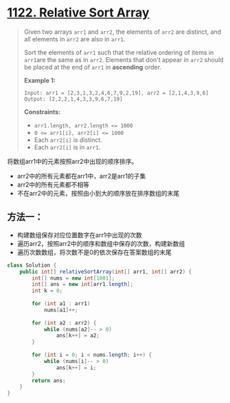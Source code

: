 # [1122. Relative Sort Array][1]

> Given two arrays `arr1` and `arr2`, the elements of `arr2` are distinct, and all elements in `arr2` are also in `arr1`.
>
> Sort the elements of `arr1` such that the relative ordering of items in `arr1`are the same as in `arr2`.  Elements that don't appear in `arr2` should be placed at the end of `arr1` in **ascending** order.
>
>  
>
> **Example 1:**
>
> ```
> Input: arr1 = [2,3,1,3,2,4,6,7,9,2,19], arr2 = [2,1,4,3,9,6]
> Output: [2,2,2,1,4,3,3,9,6,7,19]
> ```
>
>  
>
> **Constraints:**
>
> - `arr1.length, arr2.length <= 1000`
> - `0 <= arr1[i], arr2[i] <= 1000`
> - Each `arr2[i]` is distinct.
> - Each `arr2[i]` is in `arr1`.



将数组arr1中的元素按照arr2中出现的顺序排序。

* arr2中的所有元素都在arr1中，arr2是arr1的子集
* arr2中的所有元素都不相等
* 不在arr2中的元素，按照由小到大的顺序放在排序数组的末尾



## 方法一：

* 构建数组保存对应位置数字在arr1中出现的次数
* 遍历arr2，按照arr2中的顺序和数组中保存的次数，构建新数组
* 遍历次数数组，将次数不是0的依次保存在答案数组的末尾



```java
class Solution {
    public int[] relativeSortArray(int[] arr1, int[] arr2) {
        int[] nums = new int[1001];
        int[] ans = new int[arr1.length];
        int k = 0;
        
        for (int a1 : arr1)
            nums[a1]++;
        
        for (int a2 : arr2) {
            while (nums[a2]-- > 0)
                ans[k++] = a2;
        }
        
        for (int i = 0; i < nums.length; i++) {
            while (nums[i]-- > 0)
                ans[k++] = i;
        }
        return ans;
    }
}
```









[1]: https://leetcode.com/problems/relative-sort-array/